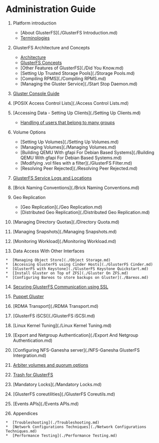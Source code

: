 # Administration Guide

1.  Platform introduction

	*  [About GlusterFS](./GlusterFS Introduction.md)
	*  [Terminologies](../Quick-Start-Guide/Terminologies.md)
	
2.  GlusterFS Architecture and Concepts

	*  [Architecture](../Quick-Start-Guide/Architecture.md)
	*  [GlusterFS Concepts](./glossary.md)
	*  [Other Features of GlusterFS](./Did You Know.md)
	*  [Setting Up Trusted Storage Pools](./Storage Pools.md)
	*  [Compiling RPMS](./Compiling RPMS.md)
	*  [Managing the Gluster Service](./Start Stop Daemon.md)
	
3.  [Gluster Console Guide](./Console.md)

4.  [POSIX Access Control Lists](./Access Control Lists.md)

5.  [Accessing Data - Setting Up Clients](./Setting Up Clients.md)
	*  [Handling of users that belong to many groups](./Handling-of-users-with-many-groups.md)

6.  Volume Options

	*  [Setting Up Volumes](./Setting Up Volumes.md)
	*  [Managing Volumes](./Managing Volumes.md)
	*  [Building QEMU With gfapi For Debian Based Systems](./Building QEMU With gfapi For Debian Based Systems.md)
	*  [Modifying .vol files with a filter](./GlusterFS Filter.md)
	*  [Resolving Peer Rejected](./Resolving Peer Rejected.md)
	
7.  [GlusterFS Service Logs and Locations](./Logging.md)

8.  [Brick Naming Conventions](./Brick Naming Conventions.md)

9.  Geo Replication

	*  [Geo Replication](./Geo Replication.md)
	*  [Distributed Geo Replication](./Distributed Geo Replication.md)
	
10.  [Managing Directory Quotas](./Directory Quota.md)

11.  [Managing Snapshots](./Managing Snapshots.md)

12.  [Monitoring Workload](./Monitoring Workload.md)

13.  Data Access With Other Interfaces

	*  [Managing Object Store](./Object Storage.md)
	*  [Accessing GlusterFS using Cinder Hosts](./GlusterFS Cinder.md)
	*  [GlusterFS with Keystone](./GlusterFS Keystone Quickstart.md)
	*  [Install Gluster on Top of ZFS](./Gluster On ZFS.md)
	*  [Configuring Bareos to store backups on Gluster](./Bareos.md)
	
14.  [Securing GlusterFS Communication using SSL](./SSL.md)	
	
15.  [Puppet Gluster](./Puppet.md)

16.  [RDMA Transport](./RDMA Transport.md)
	
17.  [GlusterFS iSCSI](./GlusterFS iSCSI.md)

18.  [Linux Kernel Tuning](./Linux Kernel Tuning.md)

19.  [Export and Netgroup Authentication](./Export And Netgroup Authentication.md)

20.  [Configuring NFS-Ganesha server](./NFS-Ganesha GlusterFS Intergration.md)

21.  [Arbiter volumes and quorum options](./arbiter-volumes-and-quorum.md)

22.  [Trash for GlusterFS](./Trash.md)

23.  [Mandatory Locks](./Mandatory Locks.md)

24.  [GlusterFS coreutilities](./GlusterFS Coreutils.md)

25.  [Events APIs](./Events APIs.md)

26.  Appendices

    *  [Troubleshooting](./Troubleshooting.md)
	*  [Network Configurations Techniques](./Network Configurations Techniques.md)
	*  [Performance Testing](./Performance Testing.md)
